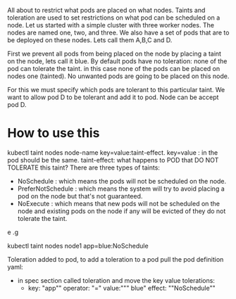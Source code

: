 All about to restrict what pods are placed on what nodes.
Taints and toleration are used to set restrictions on what pod can be scheduled on a node.
Let us started with a simple cluster with three worker nodes.
The nodes are named one, two, and three.
We also have a set of pods that are to be deployed on these nodes.
Lets call them A,B,C and D.

First we prevent all pods from being placed on the node by placing a taint on the node, lets call it blue.
By default pods have no toleration: none of the pod can tolerate the taint.
in this case none of the pods can be placed on nodes one (tainted).
No unwanted pods are going to be placed on this node.

For this we must specify which pods are tolerant to this particular taint.
We want to allow pod D to be tolerant and add it to pod.
Node can be accept pod D.

# How to use this

kubectl taint nodes node-name key=value:taint-effect. 
key=value : in the pod should be the same.
taint-effect: what happens to POD that DO NOT TOLERATE this taint?
There are three types of taints:
  - NoSchedule : which means the pods will not be scheduled on the node.
  - PreferNotSchedule : which means the system will try to avoid placing a pod on the node but that's not guaranteed.
  - NoExecute : which means that new pods will not be scheduled on the node and existing pods on the node if any will be evicted of they do not tolerate the taint.

e .g 

kubectl taint nodes node1 app=blue:NoSchedule

Toleration added to pod, to add a toleration to a pod pull the pod definition yaml:
  - in spec section called toleration and move the key value
    tolerations:
    - key: "app""
      operator: "="
      value:""" blue"
      effect: ""NoSchedule""
